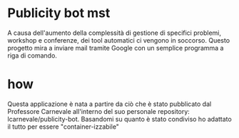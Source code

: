 # Publicity bot mst

A causa dell'aumento della complessità di gestione di specifici problemi, workshop e conferenze, dei tool automatici ci vengono in soccorso. Questo progetto mira a inviare mail tramite Google con un semplice programma a riga di comando.

# how
Questa applicazione è nata a partire da ciò che è stato pubblicato dal Professore Carnevale all'interno del suo personale repository: lcarnevale/publicity-bot.
Basandomi su quanto è stato condiviso ho adattato il tutto per essere "container-izzabile"
